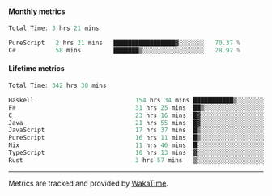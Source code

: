 #### Monthly metrics
<!--START_SECTION:wakamonthly-->

```asm
Total Time: 3 hrs 21 mins

PureScript   2 hrs 21 mins   █████████████████▓░░░░░░░   70.37 %
C#           58 mins         ███████▒░░░░░░░░░░░░░░░░░   28.92 %
```

<!--END_SECTION:wakamonthly-->
#### Lifetime metrics
<!--START_SECTION:wakalifetime-->

```asm
Total Time: 342 hrs 30 mins

Haskell                            154 hrs 34 mins ███████████▒░░░░░░░░░░░░░   44.98 %
F#                                 31 hrs 25 mins  ██▒░░░░░░░░░░░░░░░░░░░░░░   09.15 %
C                                  23 hrs 16 mins  █▓░░░░░░░░░░░░░░░░░░░░░░░   06.77 %
Java                               21 hrs 55 mins  █▓░░░░░░░░░░░░░░░░░░░░░░░   06.38 %
JavaScript                         17 hrs 37 mins  █▒░░░░░░░░░░░░░░░░░░░░░░░   05.13 %
PureScript                         16 hrs 11 mins  █▒░░░░░░░░░░░░░░░░░░░░░░░   04.71 %
Nix                                11 hrs 46 mins  █░░░░░░░░░░░░░░░░░░░░░░░░   03.43 %
TypeScript                         10 hrs 13 mins  ▓░░░░░░░░░░░░░░░░░░░░░░░░   02.97 %
Rust                               3 hrs 57 mins   ▒░░░░░░░░░░░░░░░░░░░░░░░░   01.15 %
```

<!--END_SECTION:wakalifetime-->

---

Metrics are tracked and provided by [WakaTime](https://github.com/athul/waka-readme).
